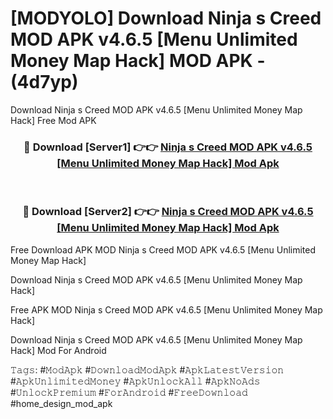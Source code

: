 # [MODYOLO] Download Ninja s Creed MOD APK v4.6.5 [Menu Unlimited Money Map Hack] MOD APK - (4d7yp)
Download Ninja s Creed MOD APK v4.6.5 [Menu Unlimited Money Map Hack] Free Mod APK

<div align="center">
<h3>🔴 Download [Server1] 👉👉 <a href="https://apk-comot.site?title=Ninja_s_Creed_MOD_APK_v4.6.5_[Menu_Unlimited_Money_Map_Hack]">Ninja s Creed MOD APK v4.6.5 [Menu Unlimited Money Map Hack] Mod Apk</a></h3><br>

<h3>🔴 Download [Server2] 👉👉 <a href="https://apk-comot.site?title=Ninja_s_Creed_MOD_APK_v4.6.5_[Menu_Unlimited_Money_Map_Hack]">Ninja s Creed MOD APK v4.6.5 [Menu Unlimited Money Map Hack] Mod Apk</a></h3>
</div>


Free Download APK MOD Ninja s Creed MOD APK v4.6.5 [Menu Unlimited Money Map Hack]

Download Ninja s Creed MOD APK v4.6.5 [Menu Unlimited Money Map Hack] 

Free APK MOD Ninja s Creed MOD APK v4.6.5 [Menu Unlimited Money Map Hack] 

Download Ninja s Creed MOD APK v4.6.5 [Menu Unlimited Money Map Hack] Mod For Android

𝚃𝚊𝚐𝚜: #𝙼𝚘𝚍𝙰𝚙𝚔 #𝙳𝚘𝚠𝚗𝚕𝚘𝚊𝚍𝙼𝚘𝚍𝙰𝚙𝚔 #𝙰𝚙𝚔𝙻𝚊𝚝𝚎𝚜𝚝𝚅𝚎𝚛𝚜𝚒𝚘𝚗 #𝙰𝚙𝚔𝚄𝚗𝚕𝚒𝚖𝚒𝚝𝚎𝚍𝙼𝚘𝚗𝚎𝚢 #𝙰𝚙𝚔𝚄𝚗𝚕𝚘𝚌𝚔𝙰𝚕𝚕 #𝙰𝚙𝚔𝙽𝚘𝙰𝚍𝚜 #𝚄𝚗𝚕𝚘𝚌𝚔𝙿𝚛𝚎𝚖𝚒𝚞𝚖 #𝙵𝚘𝚛𝙰𝚗𝚍𝚛𝚘𝚒𝚍 #𝙵𝚛𝚎𝚎𝙳𝚘𝚠𝚗𝚕𝚘𝚊𝚍 #home_design_mod_apk